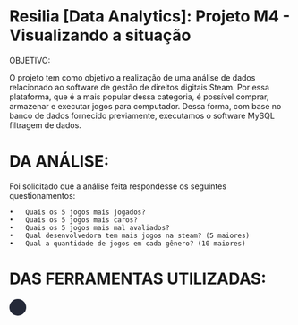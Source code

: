 # Resilia [Data Analytics]: Projeto M4 - Visualizando a situação
OBJETIVO:

O projeto tem como objetivo a realização de uma análise de dados relacionado ao software de gestão de direitos digitais Steam. Por essa plataforma, que é a mais popular dessa categoria, é possível comprar, armazenar e executar jogos para computador.
Dessa forma, com base no banco de dados fornecido previamente, executamos o software MySQL filtragem de dados. 

# DA ANÁLISE:

Foi solicitado que a análise feita respondesse os seguintes questionamentos:

    •	Quais os 5 jogos mais jogados?
    •	Quais os 5 jogos mais caros?
    •	Quais os 5 jogos mais mal avaliados?
    •	Qual desenvolvedora tem mais jogos na steam? (5 maiores)
    •	Qual a quantidade de jogos em cada gênero? (10 maiores)


# DAS FERRAMENTAS UTILIZADAS:
<svg xmlns="http://www.w3.org/2000/svg" width="256" height="256" fill="none" viewBox="0 0 256 256"><rect width="30" height="30" fill="#242938" rx="60"/></defs></svg>

